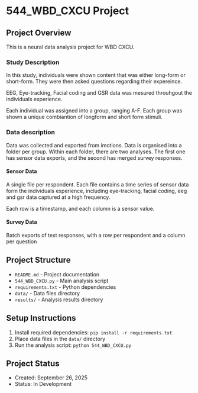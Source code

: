 # 544_WBD_CXCU Project

## Project Overview
This is a neural data analysis project for WBD CXCU.
### Study Description
In this study, individuals were shown content that was either long-form or short-form. They were then asked questions regarding their expereince. 

EEG, Eye-tracking, Facial coding and GSR data was mesured throuhgout the individuals experience. 

Each individual was assigned into a group, ranging A-F. Each group was shown a unique combiantion of longform and short form stimuli.

### Data description
Data was collected and exported from imotions. Data is organised into a folder per group. Within each folder, there are two analyses. The first one has sensor data exports, and the second has merged survey responses.

#### Sensor Data
A single file per respondent. Each file contains a time series of sensor data form the individuals experience, including eye-tracking, facial coding, eeg and gsr data captured at a high frequency.

Each row is a timestamp, and each column is a sensor value.

#### Survey Data
Batch exports of text responses, with a row per respondent and a column per question

## Project Structure
- `README.md` - Project documentation
- `544_WBD_CXCU.py` - Main analysis script
- `requirements.txt` - Python dependencies
- `data/` - Data files directory
- `results/` - Analysis results directory

## Setup Instructions
1. Install required dependencies: `pip install -r requirements.txt`
2. Place data files in the `data/` directory
3. Run the analysis script: `python 544_WBD_CXCU.py`

## Project Status
- Created: September 26, 2025
- Status: In Development